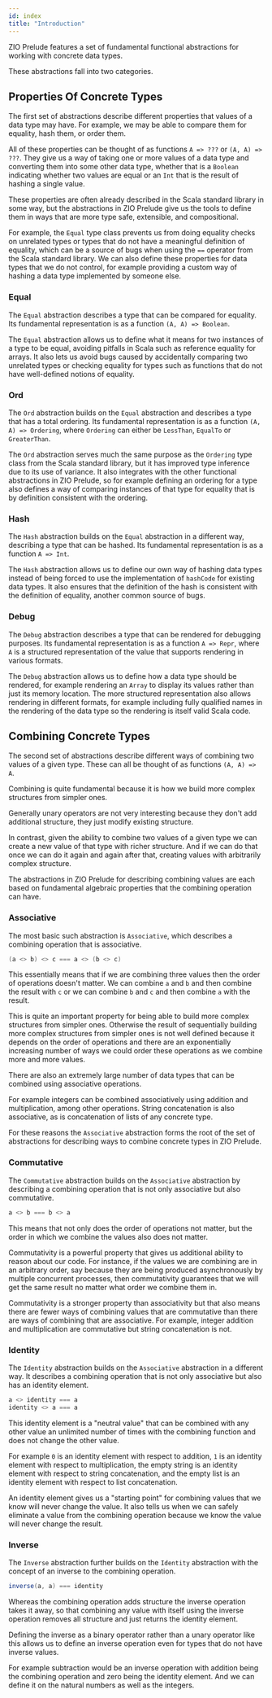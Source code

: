 ```yaml
---
id: index
title: "Introduction"
---
```


ZIO Prelude features a set of fundamental functional abstractions for working with concrete data types.

These abstractions fall into two categories.

## Properties Of Concrete Types

The first set of abstractions describe different properties that values of a data type may have. For example, we may be able to compare them for equality, hash them, or order them.

All of these properties can be thought of as functions `A => ???` or `(A, A) => ???`. They give us a way of taking one or more values of a data type and converting them into some other data type, whether that is a `Boolean` indicating whether two values are equal or an `Int` that is the result of hashing a single value.

These properties are often already described in the Scala standard library in some way, but the abstractions in ZIO Prelude give us the tools to define them in ways that are more type safe, extensible, and compositional.

For example, the `Equal` type class prevents us from doing equality checks on unrelated types or types that do not have a meaningful definition of equality, which can be a source of bugs when using the `==` operator from the Scala standard library. We can also define these properties for data types that we do not control, for example providing a custom way of hashing a data type implemented by someone else.

### Equal

The `Equal` abstraction describes a type that can be compared for equality. Its fundamental representation is as a function `(A, A) => Boolean`.

The `Equal` abstraction allows us to define what it means for two instances of a type to be equal, avoiding pitfalls in Scala such as reference equality for arrays. It also lets us avoid bugs caused by accidentally comparing two unrelated types or checking equality for types such as functions that do not have well-defined notions of equality.

### Ord

The `Ord` abstraction builds on the `Equal` abstraction and describes a type that has a total ordering. Its fundamental representation is as a function `(A, A) => Ordering`, where `Ordering` can either be `LessThan`, `EqualTo` or `GreaterThan`.

The `Ord` abstraction serves much the same purpose as the `Ordering` type class from the Scala standard library, but it has improved type inference due to its use of variance. It also integrates with the other functional abstractions in ZIO Prelude, so for example defining an ordering for a type also defines a way of comparing instances of that type for equality that is by definition consistent with the ordering.

### Hash

The `Hash` abstraction builds on the `Equal` abstraction in a different way, describing a type that can be hashed. Its fundamental representation is as a function `A => Int`.

The `Hash` abstraction allows us to define our own way of hashing data types instead of being forced to use the implementation of `hashCode` for existing data types. It also ensures that the definition of the hash is consistent with the definition of equality, another common source of bugs.

### Debug

The `Debug` abstraction describes a type that can be rendered for debugging purposes. Its fundamental representation is as a function `A => Repr`, where `A` is a structured representation of the value that supports rendering in various formats.

The `Debug` abstraction allows us to define how a data type should be rendered, for example rendering an `Array` to display its values rather than just its memory location. The more structured representation also allows rendering in different formats, for example including fully qualified names in the rendering of the data type so the rendering is itself valid Scala code.

## Combining Concrete Types

The second set of abstractions describe different ways of combining two values of a given type. These can all be thought of as functions `(A, A) => A`.

Combining is quite fundamental because it is how we build more complex structures from simpler ones.

Generally unary operators are not very interesting because they don't add additional structure, they just modify existing structure.

In contrast, given the ability to combine two values of a given type we can create a new value of that type with richer structure. And if we can do that once we can do it again and again after that, creating values with arbitrarily complex structure.

The abstractions in ZIO Prelude for describing combining values are each based on fundamental algebraic properties that the combining operation can have.

### Associative

The most basic such abstraction is `Associative`, which describes a combining operation that is associative.

```scala
(a <> b) <> c === a <> (b <> c)
```

This essentially means that if we are combining three values then the order of operations doesn't matter. We can combine `a` and `b` and then combine the result with `c` or we can combine `b` and `c` and then combine `a` with the result.

This is quite an important property for being able to build more complex structures from simpler ones. Otherwise the result of sequentially building more complex structures from simpler ones is not well defined because it depends on the order of operations and there are an exponentially increasing number of ways we could order these operations as we combine more and more values.

There are also an extremely large number of data types that can be combined using associative operations.

For example integers can be combined associatively using addition and multiplication, among other operations. String concatenation is also associative, as is concatenation of lists of any concrete type.

For these reasons the `Associative` abstraction forms the root of the set of abstractions for describing ways to combine concrete types in ZIO Prelude.

### Commutative

The `Commutative` abstraction builds on the `Associative` abstraction by describing a combining operation that is not only associative but also commutative.

```scala
a <> b === b <> a
```

This means that not only does the order of operations not matter, but the order in which we combine the values also does not matter.

Commutativity is a powerful property that gives us additional ability to reason about our code. For instance, if the values we are combining are in an arbitrary order, say because they are being produced asynchronously by multiple concurrent processes, then commutativity guarantees that we will get the same result no matter what order we combine them in.

Commutativity is a stronger property than associativity but that also means there are fewer ways of combining values that are commutative than there are ways of combining that are associative. For example, integer addition and multiplication are commutative but string concatenation is not.

### Identity

The `Identity` abstraction builds on the `Associative` abstraction in a different way. It describes a combining operation that is not only associative but also has an identity element.

```scala
a <> identity === a
identity <> a === a
```

This identity element is a "neutral value" that can be combined with any other value an unlimited number of times with the combining function and does not change the other value.

For example `0` is an identity element with respect to addition, `1` is an identity element with respect to multiplication, the empty string is an identity element with respect to string concatenation, and the empty list is an identity element with respect to list concatenation.

An identity element gives us a "starting point" for combining values that we know will never change the value. It also tells us when we can safely eliminate a value from the combining operation because we know the value will never change the result.

### Inverse

The `Inverse` abstraction further builds on the `Identity` abstraction with the concept of an inverse to the combining operation.

```scala
inverse(a, a) === identity
```

Whereas the combining operation adds structure the inverse operation takes it away, so that combining any value with itself using the inverse operation removes all structure and just returns the identity element.

Defining the inverse as a binary operator rather than a unary operator like this allows us to define an inverse operation even for types that do not have inverse values. 

For example subtraction would be an inverse operation with addition being the combining operation and zero being the identity element. And we can define it on the natural numbers as well as the integers.

